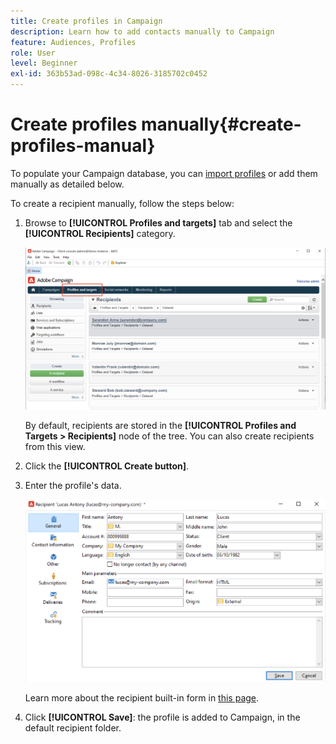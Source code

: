 ```yaml
---
title: Create profiles in Campaign
description: Learn how to add contacts manually to Campaign
feature: Audiences, Profiles
role: User
level: Beginner
exl-id: 363b53ad-098c-4c34-8026-3185702c0452
---
```

# Create profiles manually{#create-profiles-manual}

To populate your Campaign database, you can [import profiles](import-profiles.md) or add them manually as detailed below. 

To create a recipient manually, follow the steps below:

1. Browse to **[!UICONTROL Profiles and targets]** tab and select the **[!UICONTROL Recipients]** category. 

    ![](assets/profiles-and-targets.png)

    By default, recipients are stored in the **[!UICONTROL Profiles and Targets > Recipients]** node of the tree. You can also create recipients from this view. 

1. Click the **[!UICONTROL Create button]**.
1. Enter the profile's data. 

    ![](assets/new-recipient.png)

    Learn more about the recipient built-in form in [this page](view-profiles.md#edit-a-profiles).

1. Click **[!UICONTROL Save]**: the profile is added to Campaign, in the default recipient folder.
